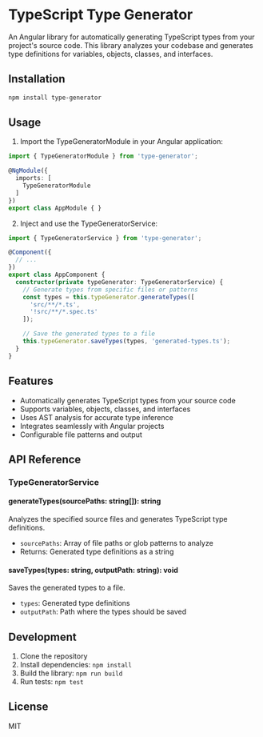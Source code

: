 # TypeScript Type Generator

An Angular library for automatically generating TypeScript types from your project's source code. This library analyzes your codebase and generates type definitions for variables, objects, classes, and interfaces.

## Installation

```bash
npm install type-generator
```

## Usage

1. Import the TypeGeneratorModule in your Angular application:

```typescript
import { TypeGeneratorModule } from 'type-generator';

@NgModule({
  imports: [
    TypeGeneratorModule
  ]
})
export class AppModule { }
```

2. Inject and use the TypeGeneratorService:

```typescript
import { TypeGeneratorService } from 'type-generator';

@Component({
  // ...
})
export class AppComponent {
  constructor(private typeGenerator: TypeGeneratorService) {
    // Generate types from specific files or patterns
    const types = this.typeGenerator.generateTypes([
      'src/**/*.ts',
      '!src/**/*.spec.ts'
    ]);

    // Save the generated types to a file
    this.typeGenerator.saveTypes(types, 'generated-types.ts');
  }
}
```

## Features

- Automatically generates TypeScript types from your source code
- Supports variables, objects, classes, and interfaces
- Uses AST analysis for accurate type inference
- Integrates seamlessly with Angular projects
- Configurable file patterns and output

## API Reference

### TypeGeneratorService

#### generateTypes(sourcePaths: string[]): string
Analyzes the specified source files and generates TypeScript type definitions.
- `sourcePaths`: Array of file paths or glob patterns to analyze
- Returns: Generated type definitions as a string

#### saveTypes(types: string, outputPath: string): void
Saves the generated types to a file.
- `types`: Generated type definitions
- `outputPath`: Path where the types should be saved

## Development

1. Clone the repository
2. Install dependencies: `npm install`
3. Build the library: `npm run build`
4. Run tests: `npm test`

## License

MIT 
